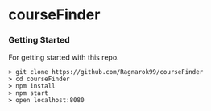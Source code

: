# courseFinder

### Getting Started

For getting started with this repo.

```
> git clone https://github.com/Ragnarok99/courseFinder
> cd courseFinder
> npm install
> npm start
> open localhost:8080
```
